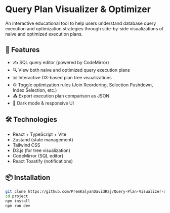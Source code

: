 # Query Plan Visualizer & Optimizer

An interactive educational tool to help users understand database query execution and optimization strategies through side-by-side visualizations of naive and optimized execution plans.

## 🚀 Features

- ✍️ SQL query editor (powered by CodeMirror)
- 🔍 View both naive and optimized query execution plans
- 📊 Interactive D3-based plan tree visualizations
- ⚙️ Toggle optimization rules (Join Reordering, Selection Pushdown, Index Selection, etc.)
- 📤 Export execution plan comparison as JSON
- 🎨 Dark mode & responsive UI

## 🛠️ Technologies

- React + TypeScript + Vite
- Zustand (state management)
- Tailwind CSS
- D3.js (for tree visualization)
- CodeMirror (SQL editor)
- React Toastify (notifications)

## 📦 Installation

```bash
git clone https://github.com/PremKalyanDavidRaj/Query-Plan-Visualizer-and-Optimizer.git
cd project
npm install
npm run dev
